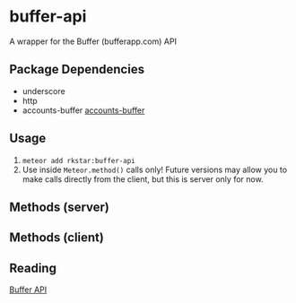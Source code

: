 buffer-api
===============

A wrapper for the Buffer (bufferapp.com) API

## Package Dependencies
* underscore
* http
* accounts-buffer [accounts-buffer](https://github.com/rkstar/accounts-buffer)

## Usage
1. `meteor add rkstar:buffer-api`
2. Use inside `Meteor.method()` calls only! Future versions may allow you to make calls directly from the client, but this is server only for now.

## Methods (server)

## Methods (client)


## Reading
[Buffer API](https://buffer.com/developers/api)